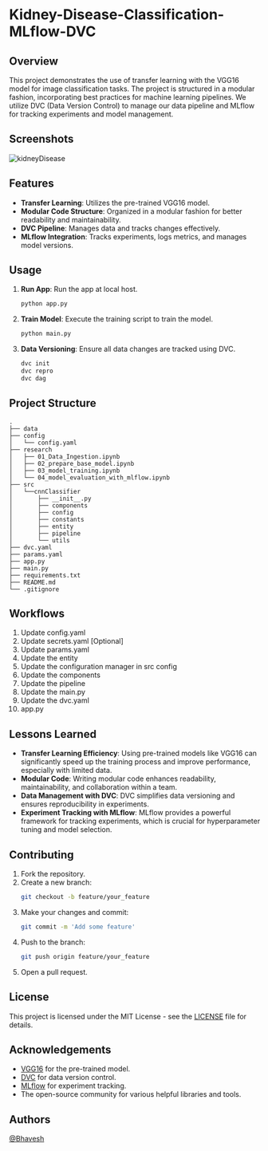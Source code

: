 
# Kidney-Disease-Classification-MLflow-DVC

## Overview
This project demonstrates the use of transfer learning with the VGG16 model for image classification tasks. The project is structured in a modular fashion, incorporating best practices for machine learning pipelines. We utilize DVC (Data Version Control) to manage our data pipeline and MLflow for tracking experiments and model management.

## Screenshots



![kidneyDisease](https://github.com/user-attachments/assets/d1b41df2-eb0f-4bf0-a09b-3dc2458d8174)


## Features
- **Transfer Learning**: Utilizes the pre-trained VGG16 model.
- **Modular Code Structure**: Organized in a modular fashion for better readability and maintainability.
- **DVC Pipeline**: Manages data and tracks changes effectively.
- **MLflow Integration**: Tracks experiments, logs metrics, and manages model versions.



## Usage
1. **Run App**: Run the app at local host.
    ```sh
    python app.py
    ```

2. **Train Model**: Execute the training script to train the model.
    ```sh
    python main.py
    ```

3. **Data Versioning**: Ensure all data changes are tracked using DVC.
    ```sh
    dvc init
    dvc repro
    dvc dag
    ```


## Project Structure
```plaintext
.
├── data                                            
├── config
│   └── config.yaml                                 
├── research
│   ├── 01_Data_Ingestion.ipynb
│   ├── 02_prepare_base_model.ipynb
│   ├── 03_model_training.ipynb
│   └── 04_model_evaluation_with_mlflow.ipynb
├── src                                             
│   └──cnnClassifier    
│       ├── __init__.py
│       ├── components                                        
│       ├── config
│       ├── constants
│       ├── entity                                      
│       ├── pipeline                                 
│       └── utils                                    
├── dvc.yaml                                        
├── params.yaml
├── app.py
├── main.py
├── requirements.txt                                
├── README.md                                       
└── .gitignore                                      
```

## Workflows
1. Update config.yaml
2. Update secrets.yaml [Optional]
3. Update params.yaml
4. Update the entity
5. Update the configuration manager in src config
6. Update the components
7. Update the pipeline 
8. Update the main.py
9. Update the dvc.yaml
10. app.py

## Lessons Learned
- **Transfer Learning Efficiency**: Using pre-trained models like VGG16 can significantly speed up the training process and improve performance, especially with limited data.
- **Modular Code**: Writing modular code enhances readability, maintainability, and collaboration within a team.
- **Data Management with DVC**: DVC simplifies data versioning and ensures reproducibility in experiments.
- **Experiment Tracking with MLflow**: MLflow provides a powerful framework for tracking experiments, which is crucial for hyperparameter tuning and model selection.

## Contributing
1. Fork the repository.
2. Create a new branch:
    ```sh
    git checkout -b feature/your_feature
    ```
3. Make your changes and commit:
    ```sh
    git commit -m 'Add some feature'
    ```
4. Push to the branch:
    ```sh
    git push origin feature/your_feature
    ```
5. Open a pull request.

## License
This project is licensed under the MIT License - see the [LICENSE](LICENSE) file for details.

## Acknowledgements
- [VGG16](https://arxiv.org/abs/1409.1556) for the pre-trained model.
- [DVC](https://dvc.org/) for data version control.
- [MLflow](https://mlflow.org/) for experiment tracking.
- The open-source community for various helpful libraries and tools.

## Authors
[@Bhavesh](https://github.com/bhaveshk22)
